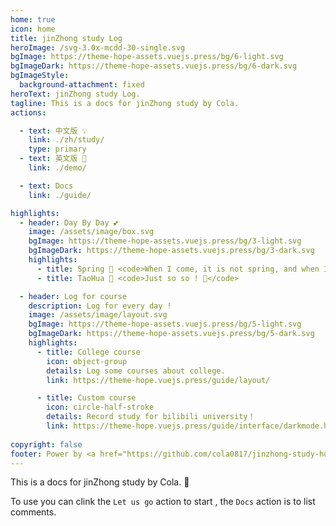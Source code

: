 ```yaml
---
home: true
icon: home
title: jinZhong study Log
heroImage: /svg-3.0x-mcdd-30-single.svg
bgImage: https://theme-hope-assets.vuejs.press/bg/6-light.svg
bgImageDark: https://theme-hope-assets.vuejs.press/bg/6-dark.svg
bgImageStyle:
  background-attachment: fixed
heroText: jinZhong study Log.
tagline: This is a docs for jinZhong study by Cola.
actions:

  - text: 中文版 💡
    link: ./zh/study/
    type: primary
  - text: 英文版 🥶
    link: ./demo/

  - text: Docs
    link: ./guide/

highlights:
  - header: Day By Day 💕
    image: /assets/image/box.svg
    bgImage: https://theme-hope-assets.vuejs.press/bg/3-light.svg
    bgImageDark: https://theme-hope-assets.vuejs.press/bg/3-dark.svg
    highlights:
      - title: Spring 🍃 <code>When I come, it is not spring, and when I go, spring is full of youth.
      - title: TaoHua 👺 <code>Just so so ! 🙂</code> 

  - header: Log for course
    description: Log for every day !
    image: /assets/image/layout.svg
    bgImage: https://theme-hope-assets.vuejs.press/bg/5-light.svg
    bgImageDark: https://theme-hope-assets.vuejs.press/bg/5-dark.svg
    highlights:
      - title: College course
        icon: object-group
        details: Log some courses about college.
        link: https://theme-hope.vuejs.press/guide/layout/

      - title: Custom course
        icon: circle-half-stroke
        details: Record study for bilibili university！
        link: https://theme-hope.vuejs.press/guide/interface/darkmode.html
        
copyright: false
footer: Power by <a href="https://github.com/cola0817/jinzhong-study-hope" target="_blank">Mr.Cola</a> | MIT Licensed, Copyright © 2023-present Mr.Cola
---
```

<p></p>




This is a docs for jinZhong study by Cola. 🥶

To use you can clink the `Let us go` action to start , the `Docs` action is to list comments.



